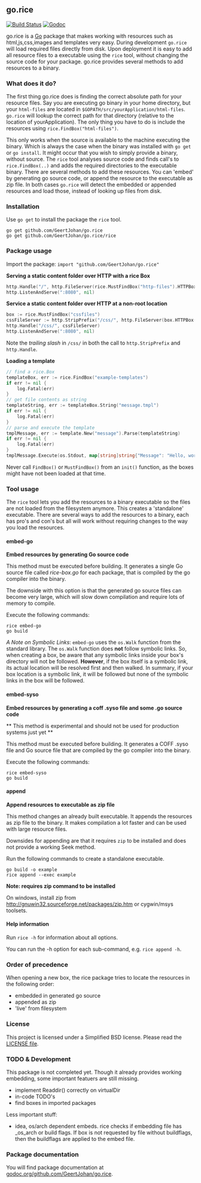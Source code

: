 ## go.rice

[![Build Status](https://travis-ci.org/GeertJohan/go.rice.png)](https://travis-ci.org/GeertJohan/go.rice)
[![Godoc](https://img.shields.io/badge/godoc-go.rice-blue.svg?style=flat-square)](https://godoc.org/github.com/GeertJohan/go.rice)

go.rice is a [Go](http://golang.org) package that makes working with resources such as html,js,css,images and templates very easy. During development `go.rice` will load required files directly from disk. Upon deployment it is easy to add all resource files to a executable using the `rice` tool, without changing the source code for your package. go.rice provides several methods to add resources to a binary.

### What does it do?
The first thing go.rice does is finding the correct absolute path for your resource files. Say you are executing go binary in your home directory, but your `html-files` are located in `$GOPATH/src/yourApplication/html-files`. `go.rice` will lookup the correct path for that directory (relative to the location of yourApplication). The only thing you have to do is include the resources using `rice.FindBox("html-files")`.

This only works when the source is available to the machine executing the binary. Which is always the case when the binary was installed with `go get` or `go install`. It might occur that you wish to simply provide a binary, without source. The `rice` tool analyses source code and finds call's to `rice.FindBox(..)` and adds the required directories to the executable binary. There are several methods to add these resources. You can 'embed' by generating go source code, or append the resource to the executable as zip file. In both cases `go.rice` will detect the embedded or appended resources and load those, instead of looking up files from disk.

### Installation

Use `go get` to install the package the `rice` tool.
```
go get github.com/GeertJohan/go.rice
go get github.com/GeertJohan/go.rice/rice
```

### Package usage

Import the package: `import "github.com/GeertJohan/go.rice"`

**Serving a static content folder over HTTP with a rice Box**
```go
http.Handle("/", http.FileServer(rice.MustFindBox("http-files").HTTPBox()))
http.ListenAndServe(":8080", nil)
```

**Service a static content folder over HTTP at a non-root location**
```go
box := rice.MustFindBox("cssfiles")
cssFileServer := http.StripPrefix("/css/", http.FileServer(box.HTTPBox()))
http.Handle("/css/", cssFileServer)
http.ListenAndServe(":8080", nil)
```

Note the *trailing slash* in `/css/` in both the call to
`http.StripPrefix` and `http.Handle`.

**Loading a template**
```go
// find a rice.Box
templateBox, err := rice.FindBox("example-templates")
if err != nil {
	log.Fatal(err)
}
// get file contents as string
templateString, err := templateBox.String("message.tmpl")
if err != nil {
	log.Fatal(err)
}
// parse and execute the template
tmplMessage, err := template.New("message").Parse(templateString)
if err != nil {
	log.Fatal(err)
}
tmplMessage.Execute(os.Stdout, map[string]string{"Message": "Hello, world!"})

```

Never call `FindBox()` or `MustFindBox()` from an `init()` function, as the boxes might have not been loaded at that time.

### Tool usage
The `rice` tool lets you add the resources to a binary executable so the files are not loaded from the filesystem anymore. This creates a 'standalone' executable. There are several ways to add the resources to a binary, each has pro's and con's but all will work without requiring changes to the way you load the resources.

#### embed-go
**Embed resources by generating Go source code**

This method must be executed before building. It generates a single Go source file called *rice-box.go* for each package, that is compiled by the go compiler into the binary.

The downside with this option is that the generated go source files can become very large, which will slow down compilation and require lots of memory to compile.

Execute the following commands:
```
rice embed-go
go build
```

*A Note on Symbolic Links*: `embed-go` uses the `os.Walk` function
from the standard library.  The `os.Walk` function does **not** follow
symbolic links.  So, when creating a box, be aware that any symbolic
links inside your box's directory will not be followed.  **However**,
if the box itself is a symbolic link, its actual location will be
resolved first and then walked.  In summary, if your box location is a
symbolic link, it will be followed but none of the symbolic links in
the box will be followed.

#### embed-syso
**Embed resources by generating a coff .syso file and some .go source code**

** This method is experimental and should not be used for production systems just yet **

This method must be executed before building. It generates a COFF .syso file and Go source file that are compiled by the go compiler into the binary.

Execute the following commands:
```
rice embed-syso
go build
```

#### append
**Append resources to executable as zip file**

This method changes an already built executable. It appends the resources as zip file to the binary. It makes compilation a lot faster and can be used with large resource files.

Downsides for appending are that it requires `zip` to be installed and does not provide a working Seek method.

Run the following commands to create a standalone executable.
```
go build -o example
rice append --exec example
```

**Note: requires zip command to be installed**

On windows, install zip from http://gnuwin32.sourceforge.net/packages/zip.htm or cygwin/msys toolsets.

#### Help information
Run `rice -h` for information about all options.

You can run the -h option for each sub-command, e.g. `rice append -h`.

### Order of precedence
When opening a new box, the rice package tries to locate the resources in the following order:

 - embedded in generated go source
 - appended as zip
 - 'live' from filesystem


### License
This project is licensed under a Simplified BSD license. Please read the [LICENSE file][license].

### TODO & Development
This package is not completed yet. Though it already provides working embedding, some important featuers are still missing.
 - implement Readdir() correctly on virtualDir
 - in-code TODO's
 - find boxes in imported packages

Less important stuff:
 - idea, os/arch dependent embeds. rice checks if embedding file has _os_arch or build flags. If box is not requested by file without buildflags, then the buildflags are applied to the embed file.

### Package documentation

You will find package documentation at [godoc.org/github.com/GeertJohan/go.rice][godoc].


 [license]: https://github.com/GeertJohan/go.rice/blob/master/LICENSE
 [godoc]: http://godoc.org/github.com/GeertJohan/go.rice
